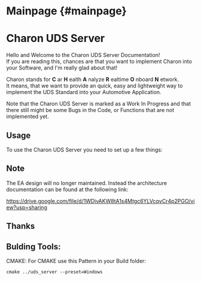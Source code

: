 # Mainpage {#mainpage}

Charon UDS Server
==================

Hello and Welcome to the Charon UDS Server Documentation!  
If you are reading this, chances are that you want to implement Charon into your Software, and I'm really glad about that!

Charon stands for **C** ar **H** ealth **A** nalyze **R** ealtime **O** nboard **N** etwork.  
It means, that we want to provide an quick, easy and lightweight way to implement the UDS Standard into your Automotive Application.

Note that the Charon UDS Server is marked as a Work In Progress and that there still might be some Bugs in the Code, or Functions that are not implemented yet.

## Usage

To use the Charon UDS Server you need to set up a few things:

## Note 

The EA design will no longer maintained. Instead the architecture documentation can be found at the following link:

https://drive.google.com/file/d/1WDjvAKW8tA1s4Mtgc6YLVcqvCr4p2PGO/view?usp=sharing

## Thanks



## Bulding Tools:

CMAKE:
For CMAKE use this Pattern in your Build folder:
```
cmake ../uds_server --preset=Windows

```